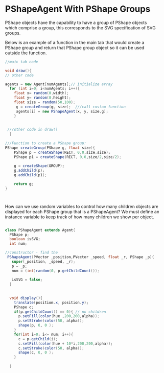 # PShapeAgent With PShape Groups


PShape objects have the capability to have a group of PShape objects which comprise a group, this corresponds to the SVG specification of SVG groups.

Below is an example of a function in the main tab that would create a PShape group and return that PShape group object so it can be used outside the function.

```java
//main tab code

void draw(){
// other code

agents = new Agent[numAgents];// initialize array
  for (int i=0; i<numAgents; i++){
    float x= random(0,width);
    float y= random(0,height);
    float size = random(50,100);
     g = createGroup(g, size);  ///call custom function
     agents[i] = new PShapeAgent(x, y, size,g);
    }
 
 
 ///other code in draw()
  }
  
///Function to create a PShape group:
PShape createGroup(PShape g, float size){
    PShape p = createShape(RECT, 0,0,size,size);
    PShape p1 = createShape(RECT, 0,0,size/2,size/2);
  
    g = createShape(GROUP);
    g.addChild(p);
    g.addChild(p1);

    return g;
}




```

How can we use random variables to control how many children objects are displayed for each PShape group that is a PShapeAgent?
We must define an instance variable to keep track of how many children we show per object.

```java

class PShapeAgent extends Agent{
  PShape p;
  boolean isSVG;
  int num;

//constructor - find the
 PShapeAgent(PVector _position,PVector _speed, float _r, PShape _p){
   super(_position, _speed, _r);
   p = _p;
   num = (int)random(0, p.getChildCount());
  
   isSVG = false;
  }
  
  
  void display(){
    translate(position.x, position.y);
    PShape c;
    if(p.getChildCount() == 0){ // no children
      p.setFill(color(hue ,200,200,alpha));
      p.setStroke(color(50, alpha));
      shape(p, 0, 0 );
    }
    for(int i=0; i<= num; i++){
      c = p.getChild(i);
      c.setFill(color(hue + 10*i,200,200,alpha));
      c.setStroke(color(50, alpha));
      shape(c, 0, 0 );
    }
     
  }
  ```